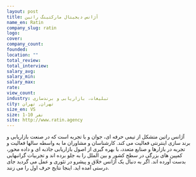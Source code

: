 ```yaml
---
layout: post
title: آژانس دیجیتال مارکتینگ راتین
name_en: Ratin
company_slug: ratin
logo: 
cover: 
company_count:
founded:
location: ""
total_review: 
total_interview: 
salary_avg: 
salary_min: 
salary_max: 
rate: 
view_count: 
industry: تبلیغات، بازاریابی و برندسازی
city: تهران, تهران
size_en: VS
size: 1-10 نفر
site: http://www.ratin.agency
---
```


آژانس راتین متشکل از تیمی حرفه ای، جوان و با تجربه است که در صنعت بازاریابی و برند سازی اینترنتی فعالیت می کند. کارشناسان و مشاوران ما به واسطه سالها فعالیت و تجربه در بازارها و صنایع متعدد، با بهره گیری از اصول بازاریابی جاذبه ای و داده محور، کمپین های بزرگی در سطح کشور و بین الملل را به جلو برده اند و تجربیات گرانبهایی بدست آورده اند. اگر به دنبال یک آژانس خلاق و پیشرو در تئوری و عمل می گردید جای درستی آمده اید.  اینجا نتایج حرف اول را می زنند.
